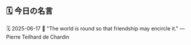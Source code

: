 ## 🗓️ 今日の名言

<!--START_SECTION:quote-->
🗓️ 2025-06-17
💬 "The world is round so that friendship may encircle it." — Pierre Teilhard de Chardin
<!--END_SECTION:quote-->
